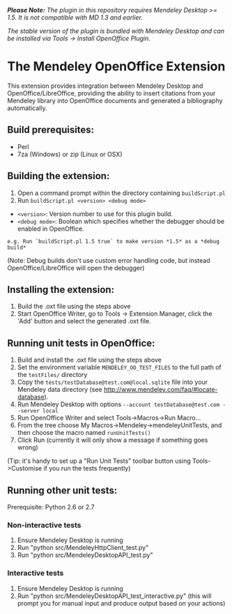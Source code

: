 *__Please Note:__  The plugin in this repository requires Mendeley Desktop >= 1.5.  It is not compatible with MD 1.3 and earlier.*

*The stable version of the plugin is bundled with Mendeley Desktop and can be installed via Tools -> Install OpenOffice Plugin.*

# The Mendeley OpenOffice Extension

This extension provides integration between Mendeley Desktop and OpenOffice/LibreOffice,
providing the ability to insert citations from your Mendeley library into OpenOffice documents
and generated a bibliography automatically.

## Build prerequisites:

 * Perl
 * 7za (Windows) or zip (Linux or OSX)

## Building the extension:

 1. Open a command prompt within the directory containing `buildScript.pl`
 2. Run `buildScript.pl <version> <debug mode>`
   * `<version>`: Version number to use for this plugin build.
   * `<debug mode>`: Boolean which specifies whether the debugger should be enabled in OpenOffice.

	e.g. Run `buildScript.pl 1.5 true` to make version *1.5* as a *debug build*

(Note: Debug builds don't use custom error handling code, but instead OpenOffice/LibreOffice will open the debugger)

## Installing the extension:

 1. Build the .oxt file using the steps above
 2. Start OpenOffice Writer, go to Tools -> Extension Manager, click the 'Add' button and select the generated .oxt file.

## Running unit tests in OpenOffice:

 1. Build and install the .oxt file using the steps above
 2. Set the environment variable `MENDELEY_OO_TEST_FILES` to the full path of the `testFiles/` directory
 3. Copy the `tests/testDatabase@test.com@local.sqlite` file into your Mendeley data directory (see http://www.mendeley.com/faq/#locate-database).
 4. Run Mendeley Desktop with options `--account testDatabase@test.com --server local`
 5. Run OpenOffice Writer and select Tools->Macros->Run Macro... 
 6. From the tree choose My Macros->Mendeley->mendeleyUnitTests, and then choose the macro named `runUnitTests()`
 7. Click Run (currently it will only show a message if something goes wrong)

(Tip: it's handy to set up a "Run Unit Tests" toolbar button using Tools->Customise if you run the tests frequently)

## Running other unit tests:

 Prerequisite: Python 2.6 or 2.7

### Non-interactive tests

 1. Ensure Mendeley Desktop is running
 2. Run "python src/MendeleyHttpClient\_test.py"
 3. Run "python src/MendeleyDesktopAPI\_test.py"

### Interactive tests

 1. Ensure Mendeley Desktop is running
 2. Run "python src/MendeleyDesktopAPI\_test\_interactive.py"
    (this will prompt you for manual input and produce output based on your actions)

